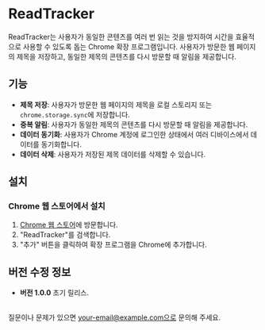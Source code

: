 # ReadTracker

ReadTracker는 사용자가 동일한 콘텐츠를 여러 번 읽는 것을 방지하여 시간을 효율적으로 사용할 수 있도록 돕는 Chrome 확장 프로그램입니다. 사용자가 방문한 웹 페이지의 제목을 저장하고, 동일한 제목의 콘텐츠를 다시 방문할 때 알림을 제공합니다.

## 기능

- **제목 저장**: 사용자가 방문한 웹 페이지의 제목을 로컬 스토리지 또는 `chrome.storage.sync`에 저장합니다.
- **중복 알림**: 사용자가 동일한 제목의 콘텐츠를 다시 방문할 때 알림을 제공합니다.
- **데이터 동기화**: 사용자가 Chrome 계정에 로그인한 상태에서 여러 디바이스에서 데이터를 동기화합니다.
- **데이터 삭제**: 사용자가 저장된 제목 데이터를 삭제할 수 있습니다.

## 설치

### Chrome 웹 스토어에서 설치

1. [Chrome 웹 스토어](https://chrome.google.com/webstore/category/extensions)에 방문합니다.
2. "ReadTracker"를 검색합니다.
3. "추가" 버튼을 클릭하여 확장 프로그램을 Chrome에 추가합니다.


## 버전 수정 정보
- **버전 1.0.0**
초기 릴리스.


##

질문이나 문제가 있으면 your-email@example.com으로 문의해 주세요.
